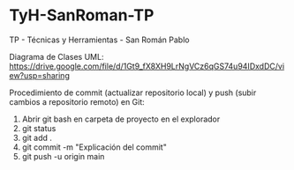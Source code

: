 # TyH-SanRoman-TP
TP - Técnicas y Herramientas - San Román Pablo

Diagrama de Clases UML: https://drive.google.com/file/d/1Gt9_fX8XH9LrNgVCz6qGS74u94IDxdDC/view?usp=sharing


Procedimiento de commit (actualizar repositorio local) y push (subir cambios a repositorio remoto) en Git:
1) Abrir git bash en carpeta de proyecto en el explorador
2) git status
3) git add .
4) git commit -m "Explicación del commit"
5) git push -u origin main
